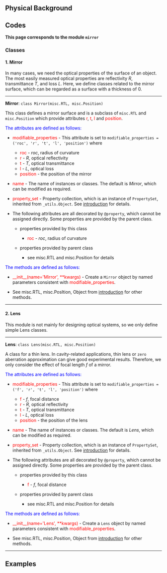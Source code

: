## Physical Background



## Codes

**This page corresponds to the module `mirror`** 

### Classes


#### 1. Mirror

In many cases, we need the optical properties of the surface of  an object. The most easily measured optical properties are reflectivity $R$, transmittance $T$, and loss $L$. Here, we define classes related to the mirror surface, which can be regarded as a surface with a thickness of $0$.

----

<strong class="object" id="Mirror">Mirror</strong>: `class Mirror(misc.RTL, misc.Position)`

This class defines a mirror surface and is a subclass of `misc.RTL` and `misc.Position` which provide attributes <span class="attr" style="color:red;">r</span>, <span class="attr" style="color:red;">t</span>, <span class="attr" style="color:red;">l</span> and <span class="attr" style="color:red;">position</span>.

<p style="color:blue;">The attributes are defined as follows:</p>

- <span class="attr" style="color:red;">modifiable_properties</span> - This attribute is set to `modifiable_properties = ('roc', 'r', 't', 'l', 'position')` where

  - <span class="attr" style="color:red;">roc</span> - $roc$, radius of curvature
  - <span class="attr" style="color:red;">r</span> - $R$, optical reflectivity
  - <span class="attr" style="color:red;">t</span> - $T$, optical transmittance
  - <span class="attr" style="color:red;">l</span> - $L$, optical loss
  - <span class="attr" style="color:red;">position</span> - the position of the mirror

- <span class="attr" style="color:red;">name</span> - The name of instances or classes. The default is *Mirror*, which can be modified as required. 
  
- <span class="attr" style="color:red;">property_set</span> - Property collection, which is an instance of `PropertySet`, inherited from `_utils.Object`. See [introduction](introduction.md) for details.
  
- The following attributes are all decorated by `@property`, which cannot be assigned directly. Some properties are provided by the parent class.
  
  - properties provided by this class
    
    - <span class="attr" style="color:red;">roc</span> - $roc$, radius of curvature
  
  - properties provided by parent class
    
    - see <a class="module-object-refer">misc.RTL</a> and <a class="module-object-refer">misc.Position</a> for details

<p style="color:blue;">The methods are defined as follows:</p>

- <span class="method" style="color:red;">\_\_init\_\_(<span class="param">name</span>='Mirror', \*\*<span class="param">kwargs</span>)</span>  - Create a `Mirror` object by named parameters consistent with <span class="attr" style="color:red;">modifiable_properties</span>.
  
-  See <a class="module-object-refer">misc.RTL</a>, <a class="module-object-refer">misc.PosItion</a>, <a class="module-object-refer-to" module="introduction">Object</a> from [introduction](introduction.md) for other methods.

----

#### 2. Lens

This module is not mainly for designing optical systems, so we only define simple Lens classes.

----

<strong class="object" id="Lens">Lens</strong>: `class Lens(misc.RTL, misc.Position)`

A class for a thin lens. In cavity-related applications, thin lens or `zero` aberration approximation can give good experimental results. Therefore, we only consider the effect of focal length $f$ of a mirror.

<p style="color:blue;">The attributes are defined as follows:</p>


- <span class="attr" style="color:red;">modifiable_properties</span> - This attribute is set to `modifiable_properties = ('f', 'r', 't', 'l', 'position')` where

  - <span class="attr" style="color:red;">f</span> - $f$, focal distance
  - <span class="attr" style="color:red;">r</span> - $R$, optical reflectivity
  - <span class="attr" style="color:red;">t</span> - $T$, optical transmittance
  - <span class="attr" style="color:red;">l</span> - $L$, optical loss
  - <span class="attr" style="color:red;">position</span> - the position of the lens
  
- <span class="attr" style="color:red;">name</span> - The name of instances or classes. The default is *Lens*, which can be modified as required. 

- <span class="attr" style="color:red;">property_set</span> - Property collection, which is an instance of `PropertySet`, inherited from `_utils.Object`. See [introduction](introduction.md) for details.

- The following attributes are all decorated by `@property`, which cannot be assigned directly. Some properties are provided by the parent class.

  - properties provided by this class

    - <span class="attr" style="color:red;">f</span> - $f$, focal distance

  - properties provided by parent class

    - see <a class="module-object-refer">misc.RTL</a> and <a class="module-object-refer">misc.Position</a> for details

<p style="color:blue;">The methods are defined as follows:</p>


- <span class="method" style="color:red;">\_\_init\_\_(<span class="param">name</span>='Lens', \*\*<span class="param">kwargs</span>)</span>  - Create a `Lens` object by named parameters consistent with <span class="attr" style="color:red;">modifiable\_properties</span>.

- See <a class="module-object-refer">misc.RTL</a>, <a class="module-object-refer">misc.Position</a>, <a class="module-object-refer-to" module="introduction">Object</a> from [introduction](introduction.md) for other methods.

----

## Examples

